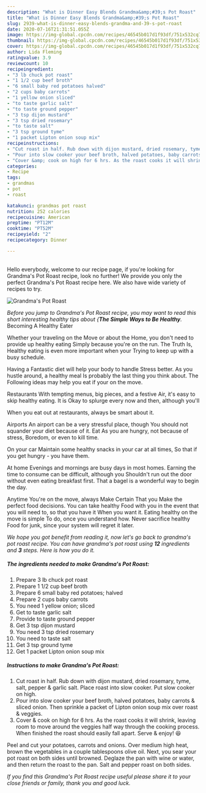 ```yaml
---
description: "What is Dinner Easy Blends Grandma&amp;#39;s Pot Roast"
title: "What is Dinner Easy Blends Grandma&amp;#39;s Pot Roast"
slug: 2939-what-is-dinner-easy-blends-grandma-and-39-s-pot-roast
date: 2020-07-16T21:31:51.055Z
image: https://img-global.cpcdn.com/recipes/46545b017d1f93df/751x532cq70/grandmas-pot-roast-recipe-main-photo.jpg
thumbnail: https://img-global.cpcdn.com/recipes/46545b017d1f93df/751x532cq70/grandmas-pot-roast-recipe-main-photo.jpg
cover: https://img-global.cpcdn.com/recipes/46545b017d1f93df/751x532cq70/grandmas-pot-roast-recipe-main-photo.jpg
author: Lida Fleming
ratingvalue: 3.9
reviewcount: 10
recipeingredient:
- "3 lb chuck pot roast"
- "1 1/2 cup beef broth"
- "6 small baby red potatoes halved"
- "2 cups baby carrots"
- "1 yellow onion sliced"
- "to taste garlic salt"
- "to taste ground pepper"
- "3 tsp dijon mustard"
- "3 tsp dried rosemary"
- "to taste salt"
- "3 tsp ground tyme"
- "1 packet Lipton onion soup mix"
recipeinstructions:
- "Cut roast in half. Rub down with dijon mustard, dried rosemary, tyme, salt, pepper &amp; garlic salt. Place roast into slow cooker. Put slow cooker on high."
- "Pour into slow cooker your beef broth, halved potatoes, baby carrots &amp; sliced onion. Then sprinkle a packet of Lipton onion soup mix over roast &amp; veggies."
- "Cover &amp; cook on high for 6 hrs. As the roast cooks it will shrink, leaving room to move around the veggies half way through the cooking process. When finished the roast should easily fall apart. Serve &amp; enjoy! 😆"
categories:
- Recipe
tags:
- grandmas
- pot
- roast

katakunci: grandmas pot roast 
nutrition: 252 calories
recipecuisine: American
preptime: "PT12M"
cooktime: "PT52M"
recipeyield: "2"
recipecategory: Dinner

---
```

<br>
Hello everybody, welcome to our recipe page, if you're looking for Grandma&#39;s Pot Roast recipe, look no further! We provide you only the perfect Grandma&#39;s Pot Roast recipe here. We also have wide variety of recipes to try.
<br>


![Grandma&#39;s Pot Roast](https://img-global.cpcdn.com/recipes/46545b017d1f93df/751x532cq70/grandmas-pot-roast-recipe-main-photo.jpg)

<i>Before you jump to Grandma&#39;s Pot Roast recipe, you may want to read this short interesting healthy tips about {<strong>The Simple Ways to Be Healthy</strong>.</i>
Becoming A Healthy Eater

Whether your traveling on the Move or about the
Home, you don't need to provide up healthy eating
Simply because you're on the run. The Truth Is,
Healthy eating is even more important when your
Trying to keep up with a busy schedule.

Having a Fantastic diet will help your body to handle
Stress better. As you hustle around, a healthy meal
Is probably the last thing you think about. The
Following ideas may help you eat if your on the move.

Restaurants
With tempting menus, big pieces, and a festive
Air, it's easy to skip healthy eating. It is 
Okay to splurge every now and then, although you'll

When you eat out at restaurants, always be smart
about it.

Airports
An airport can be a very stressful place, though 
You should not squander your diet because of it. Eat
As you are hungry, not because of stress,
Boredom, or even to kill time.

On your car
Maintain some healthy snacks in your car at all times,
So that if you get hungry - you have them.

At home
Evenings and mornings are busy days in most homes.
Earning the time to consume can be difficult, although you
Shouldn't run out the door without even eating breakfast
first. 
That a bagel is a wonderful way to begin the day.

Anytime You're on the move, always Make Certain That you
Make the perfect food decisions. You can take healthy
Food with you in the event that you will need to, so that you have it
When you want it. Eating healthy on the move is simple 
To do, once you understand how. Never sacrifice healthy
Food for junk, since your system will regret it later.


<i>We hope you got benefit from reading it, now let's go back to grandma&#39;s pot roast recipe. You can have grandma&#39;s pot roast using <strong>12</strong> ingredients and <strong>3</strong> steps. Here is how you do it.
</i>

##### The ingredients needed to make Grandma&#39;s Pot Roast:

1. Prepare 3 lb chuck pot roast
1. Prepare 1 1/2 cup beef broth
1. Prepare 6 small baby red potatoes; halved
1. Prepare 2 cups baby carrots
1. You need 1 yellow onion; sliced
1. Get to taste garlic salt
1. Provide to taste ground pepper
1. Get 3 tsp dijon mustard
1. You need 3 tsp dried rosemary
1. You need to taste salt
1. Get 3 tsp ground tyme
1. Get 1 packet Lipton onion soup mix


##### Instructions to make Grandma&#39;s Pot Roast:

1. Cut roast in half. Rub down with dijon mustard, dried rosemary, tyme, salt, pepper &amp; garlic salt. Place roast into slow cooker. Put slow cooker on high.
1. Pour into slow cooker your beef broth, halved potatoes, baby carrots &amp; sliced onion. Then sprinkle a packet of Lipton onion soup mix over roast &amp; veggies.
1. Cover &amp; cook on high for 6 hrs. As the roast cooks it will shrink, leaving room to move around the veggies half way through the cooking process. When finished the roast should easily fall apart. Serve &amp; enjoy! 😆


Peel and cut your potatoes, carrots and onions. Over medium high heat, brown the vegetables in a couple tablespoons olive oil. Next, you sear your pot roast on both sides until browned. Deglaze the pan with wine or water, and then return the roast to the pan. Salt and pepper roast on both sides. 

<i>If you find this Grandma&#39;s Pot Roast recipe useful please share it to your close friends or family, thank you and good luck.</i>
